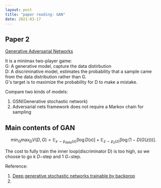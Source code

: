 ```yaml
---
layout: post
title: "paper reading: GAN"
date: 2021-03-17
---
```


## Paper 2
[Generative Adversarial Networks](https://arxiv.org/abs/1406.2661)

It is a minimax two-player game: <br>
G: A generative model, capture the data distirbution <br>
D: A discriminative model, estimates the probability that a sample came from the data distribution rather than G. <br>
G's target is to maximize the probability for D to make a mistake. 

Compare two kinds of models: 

1. GSN(Generative stochastic network)
2. Adversarial nets framework does not require a Markov chain for sampling

## Main contents of GAN

$$\min_G \max_D V(D, G) = \mathbb{E}_{x \sim p_{data}(x)} [\log D(x)] + \mathbb{E}_{z \sim p_z(z)}[\log(1 - D(G(z)))].$$

The cost to fully train the inner loop(discriminator D) is too high, so we choose to go $k$ $D-$step and $1$ $G-$step. 

Reference:
1. [Deep generative stochastic networks trainable by backprop](https://arxiv.org/abs/1306.1091)
2. 
